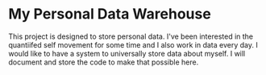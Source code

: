 # My Personal Data Warehouse

This project is designed to store personal data. I've been interested in the quantiifed self movement for some time and I also work in data every day. I would like to have a system to universally store data about myself. I will document and store the code to make that possible here.